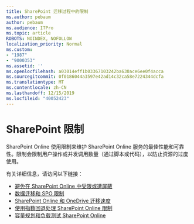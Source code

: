 ```yaml
---
title: SharePoint 迁移过程中的限制
ms.author: pebaum
author: pebaum
ms.audience: ITPro
ms.topic: article
ROBOTS: NOINDEX, NOFOLLOW
localization_priority: Normal
ms.custom:
- "1987"
- "9000353"
ms.assetid: ''
ms.openlocfilehash: a03014eff1b03367103242ba630ace6ee0f4acca
ms.sourcegitcommit: 0f0186044a3597e42ad14c32ca58e7224344dcfa
ms.translationtype: MT
ms.contentlocale: zh-CN
ms.lasthandoff: 12/15/2019
ms.locfileid: "40052423"
---
```

# <a name="sharepoint-throttling"></a>SharePoint 限制

SharePoint Online 使用限制来维护 SharePoint Online 服务的最佳性能和可靠性。限制会限制用户操作或并发调用数量（通过脚本或代码），以防止资源的过度使用。

有关详细信息，请访问以下链接：

- [避免在 SharePoint Online 中受限或遭屏蔽](https://docs.microsoft.com/sharepoint/dev/general-development/how-to-avoid-getting-throttled-or-blocked-in-sharepoint-online)
- [数据迁移和 SPO 限制](https://blogs.technet.microsoft.com/sposupport/2017/08/12/data-migration-and-spo-service-throttling/)
- [SharePoint Online 和 OneDrive 迁移速度](https://docs.microsoft.com/sharepointmigration/sharepoint-online-and-onedrive-migration-speed)
- [使用指数回退处理 SharePoint Online 限制](https://docs.microsoft.com/sharepoint/dev/solution-guidance/handle-sharepoint-online-throttling-by-using-exponential-back-off)
- [容量规划和负载测试 SharePoint Online](https://support.office.com/article/Capacity-planning-and-load-testing-SharePoint-Online-c932bd9b-fb9a-47ab-a330-6979d03688c0)